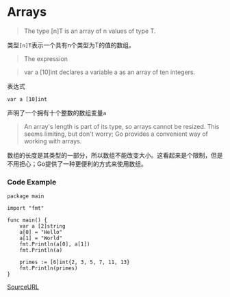 # Arrays

> The type [n]T is an array of n values of type T.

类型`[n]T`表示一个具有n个类型为T的值的数组。


> The expression

>var a [10]int
>declares a variable a as an array of ten integers.

表达式

```
var a [10]int
```
声明了一个拥有十个整数的数组变量`a`

> An array's length is part of its type, so arrays cannot be resized. This seems limiting, but don't worry; Go provides a convenient way of working with arrays.

数组的长度是其类型的一部分，所以数组不能改变大小。这看起来是个限制，但是不用担心；Go提供了一种更便利的方式来使用数组。

### Code Example

```
package main

import "fmt"

func main() {
	var a [2]string
	a[0] = "Hello"
	a[1] = "World"
	fmt.Println(a[0], a[1])
	fmt.Println(a)

	primes := [6]int{2, 3, 5, 7, 11, 13}
	fmt.Println(primes)
}
```

[SourceURL](https://tour.golang.org/moretypes/6)
